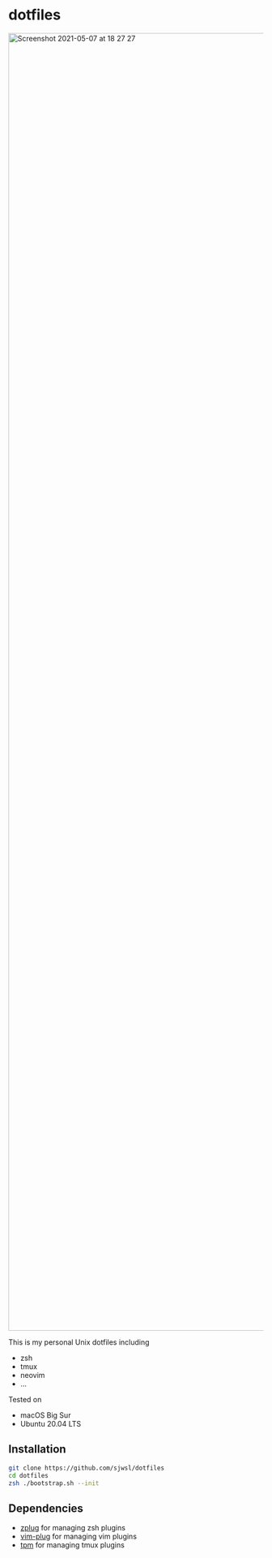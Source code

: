 # dotfiles

<img width="2560" alt="Screenshot 2021-05-07 at 18 27 27" src="https://user-images.githubusercontent.com/44310559/117436729-e4306f00-af61-11eb-9131-952c88f2bd64.png">

This is my personal Unix dotfiles including
- zsh
- tmux
- neovim
- ...

Tested on
- macOS Big Sur
- Ubuntu 20.04 LTS

## Installation

```zsh
git clone https://github.com/sjwsl/dotfiles
cd dotfiles
zsh ./bootstrap.sh --init
```

## Dependencies

- [zplug](https://github.com/zplug/zplug) for managing zsh plugins
- [vim-plug](https://github.com/junegunn/vim-plug) for managing vim plugins
- [tpm](https://github.com/tmux-plugins/tpm) for managing tmux plugins

